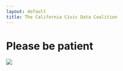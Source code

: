 ```yaml
---
layout: default
title: The California Civic Data Coalition
---
```


# Please be patient

![](/http://www.textfiles.com/underconstruction/ininterlinksyouthunder_constructionA.gif)